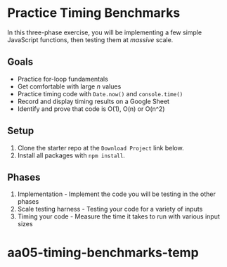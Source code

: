 # Practice Timing Benchmarks

In this three-phase exercise, you will be implementing a few simple JavaScript
functions, then testing them at _massive_ scale.

## Goals

* Practice for-loop fundamentals
* Get comfortable with large _n_ values
* Practice timing code with `Date.now()` and `console.time()`
* Record and display timing results on a Google Sheet
* Identify and prove that code is O(1), O(n) or O(n^2)

## Setup

1. Clone the starter repo at the `Download Project` link below.
2. Install all packages with `npm install`.

## Phases

1. Implementation - Implement the code you will be testing in the other phases
2. Scale testing harness - Testing your code for a variety of inputs
3. Timing your code - Measure the time it takes to run with various input sizes
# aa05-timing-benchmarks-temp
